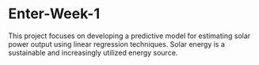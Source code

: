 # Enter-Week-1
This project focuses on developing a predictive model for estimating solar power output using linear regression techniques. Solar energy is a sustainable and increasingly utilized energy source.

